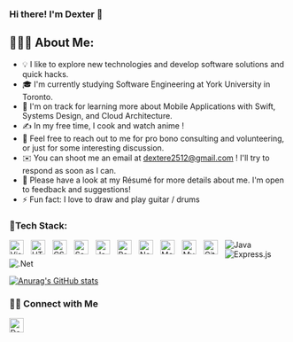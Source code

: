 ### Hi there! I'm Dexter 👋

## 👨🏻‍💻  About Me:

- 💡  I like to explore new technologies and develop software solutions and quick hacks.
- 🎓  I'm currently studying Software Engineering at York University in Toronto.
- 🌱  I'm on track for learning more about Mobile Applications with Swift, Systems Design, and Cloud Architecture.
- ✍️  In my free time, I cook and watch anime !
- 💬  Feel free to reach out to me for pro bono consulting and volunteering, or just for some interesting discussion.
- ✉️  You can shoot me an email at dextere2512@gmail.com ! I'll try to respond as soon as I can.
- 📄  Please have a look at my Résumé for more details about me. I'm open to feedback and suggestions!
- ⚡ Fun fact: I love to draw and play guitar / drums

### 🍿Tech Stack:

<img align="left" alt="Visual Studio Code" width="26px" src="https://cdn.jsdelivr.net/gh/devicons/devicon/icons/vscode/vscode-original.svg" style="padding-right:10px;" />
<img align="left" alt="HTML5" width="26px" src="https://cdn.jsdelivr.net/gh/devicons/devicon/icons/html5/html5-original.svg" style="padding-right:10px;" />
<img align="left" alt="CSS3" width="26px" src="https://cdn.jsdelivr.net/gh/devicons/devicon/icons/css3/css3-original.svg" style="padding-right:10px;" />
<img align="left" alt="Sass" width="26px" src="https://cdn.jsdelivr.net/gh/devicons/devicon/icons/sass/sass-original.svg" style="padding-right:10px;" />
<img align="left" alt="JavaScript" width="26px" src="https://cdn.jsdelivr.net/gh/devicons/devicon/icons/javascript/javascript-original.svg" style="padding-right:10px;" />
<img align="left" alt="React" width="26px" src="https://cdn.jsdelivr.net/gh/devicons/devicon/icons/react/react-original.svg" style="padding-right:10px;" />
<img align="left" alt="Node.js" width="26px" src="https://cdn.jsdelivr.net/gh/devicons/devicon/icons/nodejs/nodejs-original.svg" style="padding-right:10px;" />
<img align="left" alt="MongoDB" width="26px" src="https://cdn.jsdelivr.net/gh/devicons/devicon/icons/mongodb/mongodb-original.svg" style="padding-right:10px;" />
<img align="left" alt="MySQL" width="26px" src="https://cdn.jsdelivr.net/gh/devicons/devicon/icons/mysql/mysql-original.svg" style="padding-right:10px;" />
<img align="left" alt="GitHub" width="26px" src="https://user-images.githubusercontent.com/3369400/139448065-39a229ba-4b06-434b-bc67-616e2ed80c8f.png" style="padding-right:10px;" />

![Java](https://img.shields.io/badge/java-%23ED8B00.svg?style=for-the-badge&logo=java&logoColor=white)
![Express.js](https://img.shields.io/badge/express.js-%23404d59.svg?style=for-the-badge&logo=express&logoColor=%2361DAFB)
![.Net](https://img.shields.io/badge/.NET-5C2D91?style=for-the-badge&logo=.net&logoColor=white)





[![Anurag's GitHub stats](https://github-readme-stats.vercel.app/api?username=Eromosele-Dexter)](https://github.com/anuraghazra/github-readme-stats)

### 🤝🏻  Connect with Me
<a href="https://www.linkedin.com/in/dexter-e-a306b51a0">
 <img align="left" alt="Dexter's Linkedln" width="26px" src="https://raw.githubusercontent.com/peterthehan/peterthehan/master/assets/linkedin.svg" />
</a>




<!--
**Eromosele-Dexter/Eromosele-Dexter** is a ✨ _special_ ✨ repository because its `README.md` (this file) appears on your GitHub profile.


